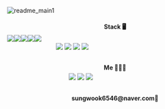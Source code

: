 

<!--
**ByeonSeongWK/ByeonSeongWK** is a ✨ _special_ ✨ repository because its `README.md` (this file) appears on your GitHub profile.

Here are some ideas to get you started:

- 🔭 I’m currently working on ...
- 🌱 I’m currently learning ...
- 👯 I’m looking to collaborate on ...
- 🤔 I’m looking for help with ...
- 💬 Ask me about ...
- 📫 How to reach me: ...
- 😄 Pronouns: ...
- ⚡ Fun fact: ...
-->

<style>
li, ol, ul {
    list-style: none;
}

li {
    float: left;
}
</style>

![readme_main1](https://user-images.githubusercontent.com/92075727/150298105-d7edbfea-4918-448b-978c-d30351777f4c.jpeg)


<div stlye="background-color: #fff; width: 50%; height: 700px;">
<h4 style="text-align: center;margin-bottom: 1%;">Stack&nbsp🖥</h4><img src="https://img.shields.io/badge/Java-007396?style=flat-square&logo=Java&logoColor=white"/><img src="https://img.shields.io/badge/Spring-6DB33F?style=flat-square&logo=Spring&logoColor=white"/><img src="https://img.shields.io/badge/MySQL-4479A1?style=flat-square&logo=MySQL&logoColor=white"/><img src="https://img.shields.io/badge/Oracle-F80000?style=flat-square&logo=Oracle&logoColor=white"/><img src="https://img.shields.io/badge/Python-3766AB?style=flat-square&logo=Python&logoColor=white"/></a>&nbsp</li>

<ul style="width: 300px; height: 30px;margin: 0 auto; margin-bottom: 2%;">
  <li style="float: left; list-style: none;"><img src="https://img.shields.io/badge/HTML5-E34F26?style=flat-square&logo=HTML5&logoColor=white"/>&nbsp</li>
  <li style="float: left; list-style: none;"><img src="https://img.shields.io/badge/CSS3-1572B6?style=flat-square&logo=CSS3&logoColor=white"/>&nbsp</li>
  <li style="float: left; list-style: none;"><img src="https://img.shields.io/badge/JavaScript-F7DF1E?style=flat-square&logo=JavaScript&logoColor=white"/>&nbsp</li>
  <li style="float: left; list-style: none;"><img src="https://img.shields.io/badge/jQuery-0769AD?style=flat-square&logo=jQuery&logoColor=white"/>&nbsp</li>
</ul>
<h4 style="text-align: center;margin-bottom: 1%;">Me&nbsp👨🏻‍💻</h4>
<ul style="width: 240px; height: 30px;margin: 0 auto; margin-bottom: 2%;">
  <li style="float: left; list-style: none;"><a href="https://blog.naver.com/sungwook6546"><img src="https://img.shields.io/badge/Blogger-FF5722?style=flat-square&logo=Blogger&logoColor=white"/></a>&nbsp</li>
  <li style="float: left; list-style: none;"><a href="https://www.instagram.com/bbbb__s_w/"><img src="https://img.shields.io/badge/Instagram-E4405F?style=flat-square&logo=Instagram&logoColor=white"/></a>&nbsp</li>
  <li style="float: left; list-style: none;"><a href="https://github.com/ByeonSeongWK?tab=repositories"><img src="https://img.shields.io/badge/GitHub-181717?style=flat-square&logo=GitHub&logoColor=white"/></a>&nbsp</li>
</ul>

<h4 style="text-align: center;">sungwook6546@naver.com🤙</h4>
</div>            
